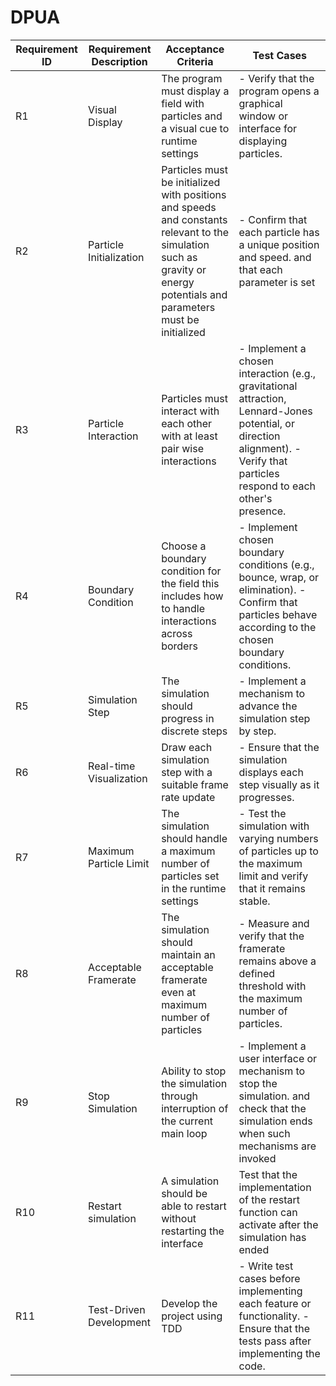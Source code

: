 # DPUA


| Requirement ID | Requirement Description | Acceptance Criteria | Test Cases |
|----------------|-------------------------|---------------------|------------|
| R1             | Visual Display          | The program must display a field with particles and a visual cue to runtime settings | - Verify that the program opens a graphical window or interface for displaying particles. |
| R2             | Particle Initialization | Particles must be initialized with positions and speeds and constants relevant to the simulation such as gravity or energy potentials and parameters must be initialized | - Confirm that each particle has a unique position and speed. and that each parameter is set|
| R3             | Particle Interaction    | Particles must interact with each other with at least pair wise interactions | - Implement a chosen interaction (e.g., gravitational attraction, Lennard-Jones potential, or direction alignment). - Verify that particles respond to each other's presence. |
| R4             | Boundary Condition      | Choose a boundary condition for the field  this includes how to handle interactions across borders| - Implement chosen boundary conditions (e.g., bounce, wrap, or elimination). - Confirm that particles behave according to the chosen boundary conditions. |
| R5             | Simulation Step         | The simulation should progress in discrete steps | - Implement a mechanism to advance the simulation step by step. |
| R6             | Real-time Visualization | Draw each simulation step with a suitable frame rate update | - Ensure that the simulation displays each step visually as it progresses. |
| R7             | Maximum Particle Limit  | The simulation should handle a maximum number of particles set in the runtime settings| - Test the simulation with varying numbers of particles up to the maximum limit and verify that it remains stable. |
| R8             | Acceptable Framerate    | The simulation should maintain an acceptable framerate even at maximum number of particles| - Measure and verify that the framerate remains above a defined threshold with the maximum number of particles. |
| R9             | Stop Simulation         | Ability to stop the simulation through interruption of the current main loop  | - Implement a user interface or mechanism to stop the simulation.  and check that the simulation ends when such mechanisms are invoked|
| R10            | Restart simulation      | A simulation should be able to restart without restarting the interface| Test that the implementation of the restart function can activate after the simulation has ended 
| R11            | Test-Driven Development | Develop the project using TDD | - Write test cases before implementing each feature or functionality. - Ensure that the tests pass after implementing the code.
